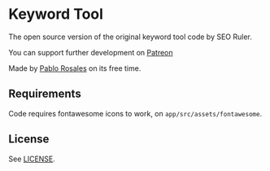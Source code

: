 # Keyword Tool

The open source version of the original keyword tool code by SEO Ruler.

You can support further development on [Patreon](https://www.patreon.com/_pablodev)

Made by [Pablo Rosales](http://github.com/pablorosales) on its free time.

## Requirements

Code requires fontawesome icons to work, on `app/src/assets/fontawesome`.


## License

See [LICENSE](LICENSE).
